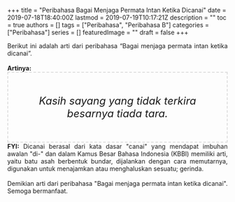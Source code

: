 +++
title = "Peribahasa Bagai Menjaga Permata Intan Ketika Dicanai"
date = 2019-07-18T18:40:00Z
lastmod = 2019-07-19T10:17:21Z
description = ""
toc = true
authors = []
tags = ["Peribahasa", "Peribahasa B"]
categories = ["Peribahasa"]
series = []
featuredImage = ""
draft = false
+++

<div dir="ltr" style="text-align: left;" trbidi="on"><div style="text-align: justify;">Berikut ini adalah arti dari peribahasa “Bagai menjaga permata intan ketika dicanai”.</div><br /><div style="text-align: justify;"><b>Artinya:</b></div><div style="border: 2px dashed #ddd; font-size: 24px; height: auto; margin: 0 auto; padding: 50px; text-align: center; width: auto;"><i>Kasih sayang yang tidak terkira besarnya tiada tara.</i></div><div style="text-align: justify;"><b>FYI:</b> Dicanai berasal dari kata dasar "canai" yang mendapat imbuhan awalan "di-" dan dalam Kamus Besar Bahasa Indonesia (KBBI) memiliki arti, yaitu batu asah berbentuk bundar, dijalankan dengan cara memutarnya, digunakan untuk menajamkan atau menghaluskan sesuatu; gerinda.<br /><br /></div><div style="text-align: justify;">Demikian arti dari peribahasa "Bagai menjaga permata intan ketika dicanai". Semoga bermanfaat.</div></div>
